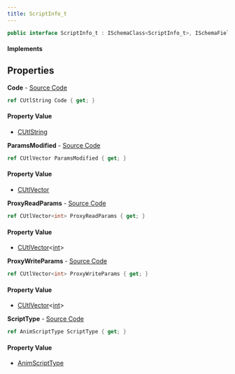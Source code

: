 ```yaml
---
title: ScriptInfo_t
---
```


```csharp
public interface ScriptInfo_t : ISchemaClass<ScriptInfo_t>, ISchemaField, ISchemaClass, INativeHandle
```

#### Implements

## Properties

**Code** - [Source Code](https://github.com/swiftly-solution/swiftlys2/blob/master/managed/src/SwiftlyS2.Generated/Schemas/Interfaces/ScriptInfo_t.cs#L16)

```csharp
ref CUtlString Code { get; }
```

#### Property Value

- [CUtlString](/docs/api/shared/natives/cutlstring)

**ParamsModified** - [Source Code](https://github.com/swiftly-solution/swiftlys2/blob/master/managed/src/SwiftlyS2.Generated/Schemas/Interfaces/ScriptInfo_t.cs#L19)

```csharp
ref CUtlVector ParamsModified { get; }
```

#### Property Value

- [CUtlVector](/docs/api/shared/natives/cutlvector)

**ProxyReadParams** - [Source Code](https://github.com/swiftly-solution/swiftlys2/blob/master/managed/src/SwiftlyS2.Generated/Schemas/Interfaces/ScriptInfo_t.cs#L21)

```csharp
ref CUtlVector<int> ProxyReadParams { get; }
```

#### Property Value

- [CUtlVector](/docs/api/shared/natives/cutlvector-1)<[int](https://learn.microsoft.com/dotnet/api/system.int32)>

**ProxyWriteParams** - [Source Code](https://github.com/swiftly-solution/swiftlys2/blob/master/managed/src/SwiftlyS2.Generated/Schemas/Interfaces/ScriptInfo_t.cs#L23)

```csharp
ref CUtlVector<int> ProxyWriteParams { get; }
```

#### Property Value

- [CUtlVector](/docs/api/shared/natives/cutlvector-1)<[int](https://learn.microsoft.com/dotnet/api/system.int32)>

**ScriptType** - [Source Code](https://github.com/swiftly-solution/swiftlys2/blob/master/managed/src/SwiftlyS2.Generated/Schemas/Interfaces/ScriptInfo_t.cs#L25)

```csharp
ref AnimScriptType ScriptType { get; }
```

#### Property Value

- [AnimScriptType](/docs/api/shared/schemadefinitions/animscripttype)

